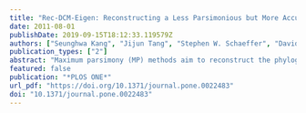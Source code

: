```yaml
---
title: "Rec-DCM-Eigen: Reconstructing a Less Parsimonious but More Accurate Tree in Shorter Time"
date: 2011-08-01
publishDate: 2019-09-15T18:12:33.119579Z
authors: ["Seunghwa Kang", "Jijun Tang", "Stephen W. Schaeffer", "David A. Bader"]
publication_types: ["2"]
abstract: "Maximum parsimony (MP) methods aim to reconstruct the phylogeny of extant species by finding the most parsimonious evolutionary scenario using the species' genome data. MP methods are considered to be accurate, but they are also computationally expensive especially for a large number of species. Several disk-covering methods (DCMs), which decompose the input species to multiple overlapping subgroups (or disks), have been proposed to solve the problem in a divide-and-conquer way. We design a new DCM based on the spectral method and also develop the COGNAC (Comparing Orders of Genes using Novel Algorithms and high-performance Computers) software package. COGNAC uses the new DCM to reduce the phylogenetic tree search space and selects an output tree from the reduced search space based on the MP principle. We test the new DCM using gene order data and inversion distance. The new DCM not only reduces the number of candidate tree topologies but also excludes erroneous tree topologies which can be selected by original MP methods. Initial labeling of internal genomes affects the accuracy of MP methods using gene order data, and the new DCM enables more accurate initial labeling as well. COGNAC demonstrates superior accuracy as a consequence. We compare COGNAC with FastME and the combination of the state of the art DCM (Rec-I-DCM3) and GRAPPA . COGNAC clearly outperforms FastME in accuracy. COGNAC –using the new DCM–also reconstructs a much more accurate tree in significantly shorter time than GRAPPA with Rec-I-DCM3."
featured: false
publication: "*PLOS ONE*"
url_pdf: "https://doi.org/10.1371/journal.pone.0022483"
doi: "10.1371/journal.pone.0022483"
---
```


